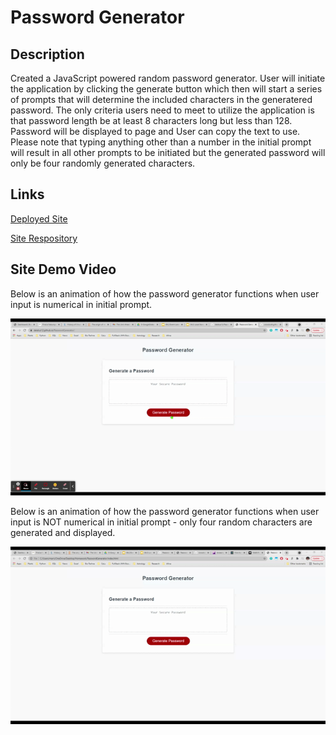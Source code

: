 # Password Generator

## Description
Created a JavaScript powered random password generator. User will initiate the application by clicking the generate button which then will start a series of prompts that will determine the included characters in the generatered password. The only criteria users need to meet to utilize the application is that password length be at least 8 characters long but less than 128. Password will be displayed to page and User can copy the text to use. Please note that typing anything other than a number in the initial prompt will result in all other prompts to be initiated but the generated password will only be four randomly generated characters.

## Links

[Deployed Site](https://delaluz12.github.io/PasswordGenerator/)

[Site Respository](https://github.com/delaluz12/PasswordGenerator)

## Site Demo Video
Below is an animation of how the password generator functions when user input is numerical in initial prompt. 

![screen-gif](./assets/images/demo.gif)

Below is an animation of how the password generator functions when user input is NOT numerical in initial prompt - only four random characters are generated and displayed.

![screen-gif](./assets/images/demo2.gif)